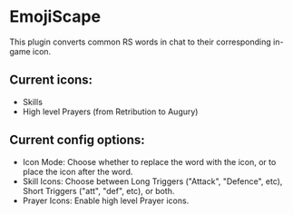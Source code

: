 # EmojiScape
This plugin converts common RS words in chat to their corresponding in-game icon.

## Current icons:

- Skills
- High level Prayers (from Retribution to Augury)

## Current config options:

- Icon Mode: Choose whether to replace the word with the icon, or to place the icon after the word.
- Skill Icons: Choose between Long Triggers ("Attack", "Defence", etc), Short Triggers ("att", "def", etc), or both.
- Prayer Icons: Enable high level Prayer icons.
